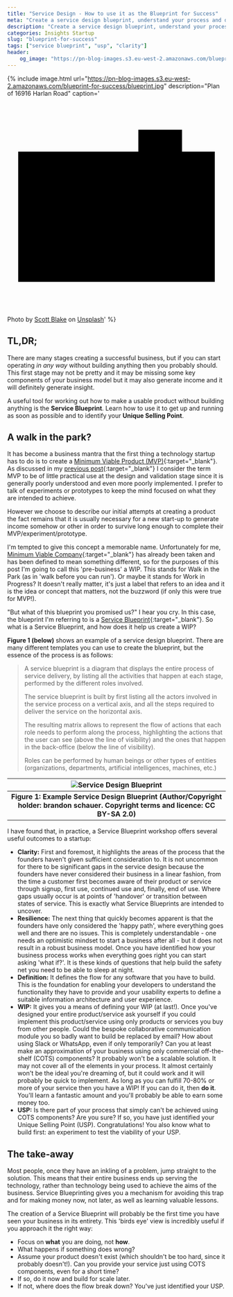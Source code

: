 ```yaml
---
title: "Service Design - How to use it as the Blueprint for Success"
meta: "Create a service design blueprint, understand your process and discover your unique value"
description: "Create a service design blueprint, understand your process and discover your unique value"
categories: Insights Startup
slug: "blueprint-for-success"
tags: ["service blueprint", "usp", "clarity"]
header:
    og_image: "https://pn-blog-images.s3.eu-west-2.amazonaws.com/blueprint-for-success/blueprint.jpg"
---
```


{% include image.html url="https://pn-blog-images.s3.eu-west-2.amazonaws.com/blueprint-for-success/blueprint.jpg" description="Plan of 16916 Harlan Road" caption='<svg class="icon camera-icon" viewBox="0 0 20 20" version="1.1" aria-labelledby="title"><title>camera</title><path d="M1,5H19V16.91H1ZM12,3h4V5H12ZM10,13.27a2.32,2.32,0,0,1,0-4.64h0a2.32,2.32,0,0,1,0,4.64Z"></path></svg><span>Photo by <a href="https://unsplash.com/@sunburned_surveyor?utm_source=unsplash&amp;utm_medium=referral&amp;utm_content=creditCopyText">Scott Blake</a> on <a href="https://unsplash.com/?utm_source=unsplash&amp;utm_medium=referral&amp;utm_content=creditCopyText">Unsplash</a></span>' %}

## TL,DR;

There are many stages creating a successful business, but if you can start operating *in any way* without building anything then you probably should.  This first stage may not be pretty and it may be missing some key components of your business model but it may also generate income and it will definitely generate insight.

A useful tool for working out how to make a usable product without building anything is the **Service Blueprint**. Learn how to use it to get up and running as soon as possible and to identify your **Unique Selling Point**.

## A walk in the park?

It has become a business mantra that the first thing a technology startup has to do is to create a [Minimum Viable Product (MVP)][minviaprod]{:target="_blank"}.  As discussed in my [previous post][prevpost]{:target="_blank"} I consider the term MVP to be of little practical use at the design and validation stage since it is generally poorly understood and even more poorly implemented.  I prefer to talk of experiments or prototypes to keep the mind focused on what they are intended to achieve.

However we choose to describe our initial attempts at creating a product the fact remains that it is usually necessary for a new start-up to generate income somehow or other in order to survive long enough to complete their MVP/experiment/prototype.

I'm tempted to give this concept a memorable name.  Unfortunately for me, [Minimum Viable Company][mvc]{:target="_blank"} has already been taken and has been defined to mean something different, so for the purposes of this post I'm going to call this 'pre-business' a WIP.  This stands for Walk in the Park (as in 'walk before you can run').  Or maybe it stands for Work in Progress? It doesn't really matter, it's just a label that refers to an idea and it is the idea or concept that matters, not the buzzword (if only this were true for MVP!).

"But what of this blueprint you promised us?" I hear you cry. In this case, the blueprint I'm referring to is a [Service Blueprint][serviceblueprint]{:target="_blank"}. So what is a Service Blueprint, and how does it help us create a WIP?

**Figure 1 (below)** shows an example of a service design blueprint.  There are many different templates you can use to create the blueprint, but the essence of the process is as follows:

 > A service blueprint is a diagram that displays the entire process of service delivery, by listing all the activities that happen at each stage, performed by the different roles involved.
 > 
 > The service blueprint is built by first listing all the actors involved in the service process on a vertical axis, and all the steps required to deliver the service on the horizontal axis.
 > 
 > The resulting matrix allows to represent the flow of actions that each role needs to perform along the process, highlighting the actions that the user can see (above the line of visibility) and the ones that happen in the back-office (below the line of visibility).
 > 
 > Roles can be performed by human beings or other types of entities (organizations, departments, artificial intelligences, machines, etc.)

| ![Service Design Blueprint](https://pn-blog-images.s3.eu-west-2.amazonaws.com/blueprint-for-success/service-design.jpg) |
|:--:|
| **Figure 1: Example Service Design Blueprint (Author/Copyright holder: brandon schauer. Copyright terms and licence: CC BY-SA 2.0)** |

I have found that, in practice, a Service Blueprint workshop offers several useful outcomes to a startup:

- **Clarity:** First and foremost, it highlights the areas of the process that the founders haven't given sufficient consideration to.  It is not uncommon for there to be significant gaps in the service design because the founders have never considered their business in a linear fashion, from the time a customer first becomes aware of their product or service through signup, first use, continued use and, finally, end of use.  Where gaps usually occur is at points of 'handover' or transition between states of service.  This is exactly what Service Blueprints are intended to uncover.
- **Resilience:** The next thing that quickly becomes apparent is that the founders have only considered the 'happy path', where everything goes well and there are no issues.  This is completely understandable - one needs an optimistic mindset to start a business after all - but it does not result in a robust business model.  Once you have identified how your business process works when everything goes right you can start asking 'what if?'.  It is these kinds of questions that help build the safety net you need to be able to sleep at night.
- **Definition:** It defines the flow for any software that you have to build.  This is the foundation for enabling your developers to understand the functionality they have to provide and your usability experts to define a suitable information architecture and user experience.
- **WIP:** It gives you a means of defining your WIP (at last!). Once you've designed your entire product/service ask yourself if you could implement this product/service using only products or services you buy from other people. Could the bespoke collaborative communication module you so badly want to build be replaced by email? How about using Slack or WhatsApp, even if only temporarily?  Can you at least make an approximation of your business using only commercial off-the-shelf (COTS) components? It probably won't be a scalable solution.  It may not cover all of the elements in your process.  It almost certainly won't be the ideal you're dreaming of, but it could work and it will probably be quick to implement. As long as you can fulfill 70-80% or more of your service then you have a WIP!  If you can do it, then **do it**.  You'll learn a fantastic amount and you'll probably be able to earn some money too.
- **USP:** Is there part of your process that simply can't be achieved using COTS components?  Are you sure?  If so, you have just identified your Unique Selling Point (USP).  Congratulations!  You also know what to build first: an experiment to test the viability of your USP.
  

## The take-away

Most people, once they have an inkling of a problem, jump straight to the solution.  This means that their entire business ends up serving the technology, rather than technology being used to achieve the aims of the business.  Service Blueprinting gives you a mechanism for avoiding this trap and for making money now, not later, as well as learning valuable lessons.

The creation of a Service Blueprint will probably be the first time you have seen your business in its entirety. This 'birds eye' view is incredibly useful if you approach it the right way:

- Focus on **what** you are doing, not **how**.
- What happens if something does wrong?
- Assume your product doesn't exist (which shouldn't be too hard, since it probably doesn't!). Can you provide your service just using COTS components, even for a short time?
- If so, do it now and build for scale later. 
- If not, where does the flow break down? You've just identified your USP.

[minviaprod]: <http://theleanstartup.com>
[prevpost]: <https://paulnebel.io/insights/startup/what-point-prototype/>
[mvc]: <https://techcrunch.com/2020/01/31/you-need-a-minimum-viable-company-not-a-minimum-viable-product/>
[serviceblueprint]: <https://servicedesigntools.org/tools/service-blueprint>